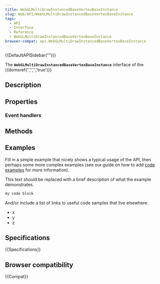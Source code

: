 ```yaml
---
title: WebGLMultiDrawInstancedBaseVertexBaseInstance
slug: Web/API/WebGLMultiDrawInstancedBaseVertexBaseInstance
tags:
  - API
  - Interface
  - Reference
  - WebGLMultiDrawInstancedBaseVertexBaseInstance
browser-compat: api.WebGLMultiDrawInstancedBaseVertexBaseInstance
---
```

{{DefaultAPISidebar("")}}

The **`WebGLMultiDrawInstancedBaseVertexBaseInstance`** interface of the {{domxref('','','','true')}} 

## Description

 

## Properties



### Event handlers



## Methods



## Examples

Fill in a simple example that nicely shows a typical usage of the API, then perhaps some more complex examples (see our guide on how to add [code examples](/en-US/docs/MDN/Contribute/Structures/Code_examples) for more information).

This text should be replaced with a brief description of what the example demonstrates.

```js
my code block
```

And/or include a list of links to useful code samples that live elsewhere:

*   x
*   y
*   z

## Specifications

{{Specifications}}

## Browser compatibility

{{Compat}}


